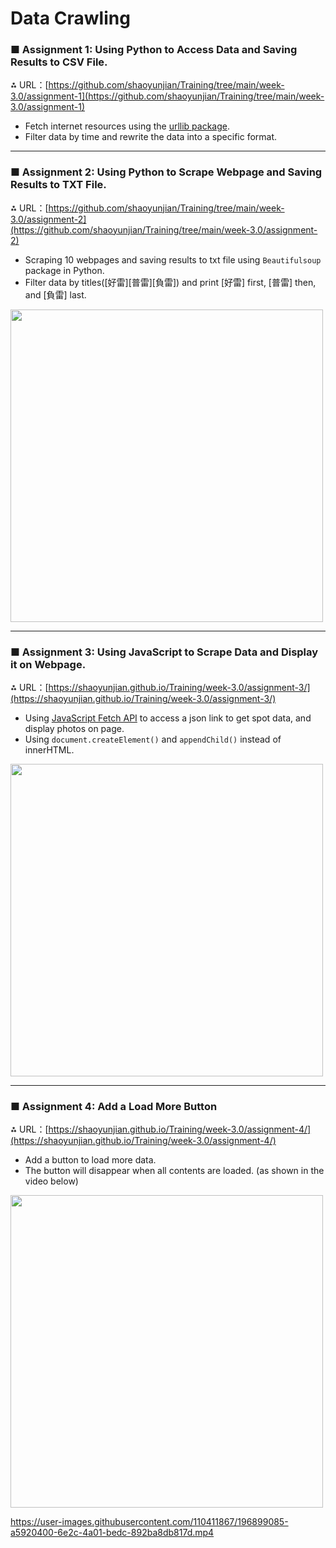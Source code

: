# Data Crawling

### ■ Assignment 1: Using Python to Access Data and Saving Results to CSV File.

⁂ URL：[https://github.com/shaoyunjian/Training/tree/main/week-3.0/assignment-1](https://github.com/shaoyunjian/Training/tree/main/week-3.0/assignment-1)

- Fetch internet resources using the [urllib package](https://docs.python.org/3/howto/urllib2.html).
- Filter data by time and rewrite the data into a specific format.

---
### ■ Assignment 2: Using Python to Scrape Webpage and Saving Results to TXT File.

⁂ URL：[https://github.com/shaoyunjian/Training/tree/main/week-3.0/assignment-2](https://github.com/shaoyunjian/Training/tree/main/week-3.0/assignment-2)

- Scraping 10 webpages and saving results to txt file using `Beautifulsoup` package in Python.
- Filter data by titles([好雷][普雷][負雷]) and print [好雷] first, [普雷] then, and [負雷] last.

<img src="https://user-images.githubusercontent.com/110411867/196891893-cb549e5b-1399-4996-9556-a9c2fc9add5e.png" height="500"/>

---
### ■ Assignment 3: Using JavaScript to Scrape Data and Display it on Webpage.

⁂ URL：[https://shaoyunjian.github.io/Training/week-3.0/assignment-3/](https://shaoyunjian.github.io/Training/week-3.0/assignment-3/)

- Using [JavaScript Fetch API](https://developer.mozilla.org/en-US/docs/Web/API/Fetch_API) to access a json link to get spot data, and display photos on page.
- Using `document.createElement()` and `appendChild()` instead of innerHTML.

<img src="https://user-images.githubusercontent.com/110411867/196897537-9b53cf06-45ca-4f69-b961-0ec633658de1.png" height="500"/>

---
### ■ Assignment 4: Add a Load More Button

⁂ URL：[https://shaoyunjian.github.io/Training/week-3.0/assignment-4/](https://shaoyunjian.github.io/Training/week-3.0/assignment-4/)

- Add a button to load more data.
- The button will disappear when all contents are loaded. (as shown in the video below)

<img src="https://user-images.githubusercontent.com/110411867/196898261-77d9cae2-61fd-4284-bb0f-c5c61bd00df2.png" height="500"/>


https://user-images.githubusercontent.com/110411867/196899085-a5920400-6e2c-4a01-bedc-892ba8db817d.mp4




